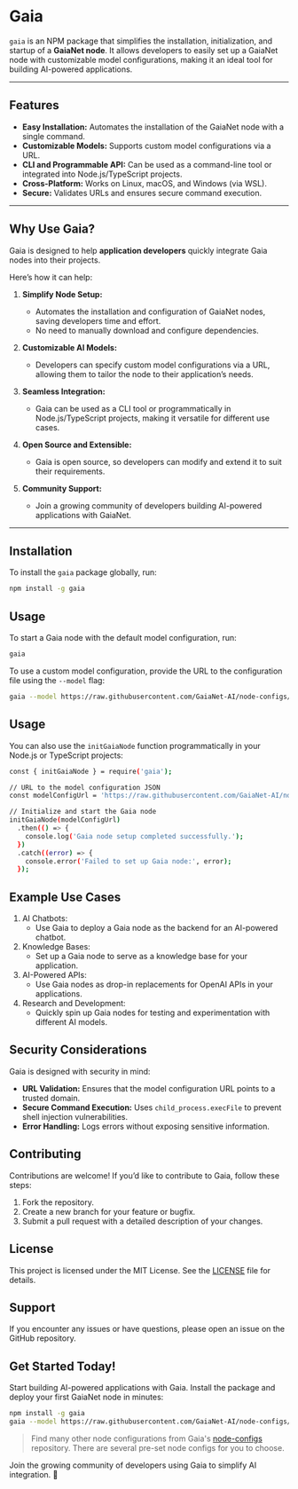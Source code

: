 # Gaia

`gaia` is an NPM package that simplifies the installation, initialization, and startup of a **GaiaNet node**. It allows developers to easily set up a GaiaNet node with customizable model configurations, making it an ideal tool for building AI-powered applications.

---

## Features

- **Easy Installation:** Automates the installation of the GaiaNet node with a single command.
- **Customizable Models:** Supports custom model configurations via a URL.
- **CLI and Programmable API:** Can be used as a command-line tool or integrated into Node.js/TypeScript projects.
- **Cross-Platform:** Works on Linux, macOS, and Windows (via WSL).
- **Secure:** Validates URLs and ensures secure command execution.

---

## Why Use Gaia?

Gaia is designed to help **application developers** quickly integrate Gaia nodes into their projects. 

Here’s how it can help:

1. **Simplify Node Setup:**
   - Automates the installation and configuration of GaiaNet nodes, saving developers time and effort.
   - No need to manually download and configure dependencies.

2. **Customizable AI Models:**
   - Developers can specify custom model configurations via a URL, allowing them to tailor the node to their application’s needs.

3. **Seamless Integration:**
   - Gaia can be used as a CLI tool or programmatically in Node.js/TypeScript projects, making it versatile for different use cases.

4. **Open Source and Extensible:**
   - Gaia is open source, so developers can modify and extend it to suit their requirements.

5. **Community Support:**
   - Join a growing community of developers building AI-powered applications with GaiaNet.

---

## Installation

To install the `gaia` package globally, run:

```bash
npm install -g gaia
```

## Usage

To start a Gaia node with the default model configuration, run:

```bash
gaia
```

To use a custom model configuration, provide the URL to the configuration file using the `--model` flag:

```bash
gaia --model https://raw.githubusercontent.com/GaiaNet-AI/node-configs/main/llama-3.2-3b-instruct/config.json
```

## Usage

You can also use the `initGaiaNode` function programmatically in your Node.js or TypeScript projects:

```bash
const { initGaiaNode } = require('gaia');

// URL to the model configuration JSON
const modelConfigUrl = 'https://raw.githubusercontent.com/GaiaNet-AI/node-configs/main/llama-3.2-3b-instruct/config.json';

// Initialize and start the Gaia node
initGaiaNode(modelConfigUrl)
  .then(() => {
    console.log('Gaia node setup completed successfully.');
  })
  .catch((error) => {
    console.error('Failed to set up Gaia node:', error);
  });
```

## Example Use Cases

1. AI Chatbots:
    - Use Gaia to deploy a Gaia node as the backend for an AI-powered chatbot.
2. Knowledge Bases:
    - Set up a Gaia node to serve as a knowledge base for your application.
3. AI-Powered APIs:
    - Use Gaia nodes as drop-in replacements for OpenAI APIs in your applications.
4. Research and Development:
    - Quickly spin up Gaia nodes for testing and experimentation with different AI models.

## Security Considerations

Gaia is designed with security in mind:
- **URL Validation:** Ensures that the model configuration URL points to a trusted domain.
- **Secure Command Execution:** Uses `child_process.execFile` to prevent shell injection vulnerabilities.
- **Error Handling:** Logs errors without exposing sensitive information.

## Contributing

Contributions are welcome! If you’d like to contribute to Gaia, follow these steps:

1. Fork the repository.
2. Create a new branch for your feature or bugfix.
3. Submit a pull request with a detailed description of your changes.

## License

This project is licensed under the MIT License. See the [LICENSE](./LICENSE) file for details.

## Support

If you encounter any issues or have questions, please open an issue on the GitHub repository.

## Get Started Today!

Start building AI-powered applications with Gaia. Install the package and deploy your first GaiaNet node in minutes:

```bash
npm install -g gaia
gaia --model https://raw.githubusercontent.com/GaiaNet-AI/node-configs/main/llama-3.2-3b-instruct/config.json
```

> Find many other node configurations from Gaia's [node-configs](https://github.com/GaiaNet-AI/node-configs) repository.  There are several pre-set node configs for you to choose.

Join the growing community of developers using Gaia to simplify AI integration. 🚀
